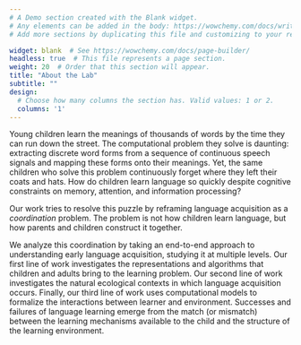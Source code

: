```yaml
---
# A Demo section created with the Blank widget.
# Any elements can be added in the body: https://wowchemy.com/docs/writing-markdown-latex/
# Add more sections by duplicating this file and customizing to your requirements.

widget: blank  # See https://wowchemy.com/docs/page-builder/
headless: true  # This file represents a page section.
weight: 20  # Order that this section will appear.
title: "About the Lab"
subtitle: ""
design:
  # Choose how many columns the section has. Valid values: 1 or 2.
  columns: '1'
---
```


Young children learn the meanings of thousands of words by the time they can run down the street. The computational problem they solve is daunting: extracting discrete word forms from a sequence of continuous speech signals and mapping these forms onto their meanings. Yet, the same children who solve this problem continuously forget where they left their coats and hats. How do children learn language so quickly despite cognitive constraints on memory, attention, and information processing?

Our work tries to resolve this puzzle by reframing language acquisition as a *coordination* problem. The problem is not how children learn language, but how parents and children construct it together.

We analyze this coordination by taking an end-to-end approach to understanding early language acquisition, studying it at multiple levels. Our first line of work investigates the representations and algorithms that children and adults bring to the learning problem. Our second line of work investigates the natural ecological contexts in which language acquisition occurs. Finally, our third line of work uses computational models to formalize the interactions between learner and environment. Successes and failures of language learning emerge from the match (or mismatch) between the learning mechanisms available to the child and the structure of the learning environment.
